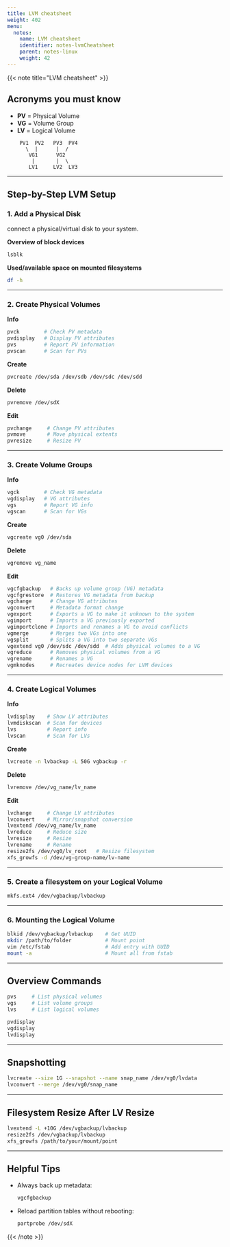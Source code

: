 ```yaml
---
title: LVM cheatsheet
weight: 402
menu:
  notes:
    name: LVM cheatsheet
    identifier: notes-lvmCheatsheet
    parent: notes-linux
    weight: 42
---
```

<div style="display: block; width: 100%; max-width: none;">
{{< note title="LVM cheatsheet" >}}

## Acronyms you must know

- **PV** = Physical Volume
- **VG** = Volume Group
- **LV** = Logical Volume

```
    PV1  PV2   PV3  PV4
      \  |      |  /
       VG1      VG2
        |       |  \ 
       LV1     LV2  LV3
```

---

## Step-by-Step LVM Setup

### 1. Add a Physical Disk
connect a physical/virtual disk to your system.  
  
**Overview of block devices**
```bash
lsblk
```
  
**Used/available space on mounted filesystems**
```bash
df -h
```

---

### 2. Create Physical Volumes

**Info**
```bash
pvck        # Check PV metadata
pvdisplay   # Display PV attributes
pvs         # Report PV information
pvscan      # Scan for PVs
```
**Create**
```bash
pvcreate /dev/sda /dev/sdb /dev/sdc /dev/sdd
```
**Delete**
```bash
pvremove /dev/sdX
```
**Edit**
```bash
pvchange     # Change PV attributes
pvmove       # Move physical extents
pvresize     # Resize PV
```

---

### 3. Create Volume Groups

**Info**
```bash
vgck        # Check VG metadata
vgdisplay   # VG attributes
vgs         # Report VG info
vgscan      # Scan for VGs
```

**Create**
```bash
vgcreate vg0 /dev/sda
```
**Delete**
```bash
vgremove vg_name
```
**Edit**
```bash
vgcfgbackup   # Backs up volume group (VG) metadata
vgcfgrestore  # Restores VG metadata from backup
vgchange      # Change VG attributes
vgconvert     # Metadata format change
vgexport      # Exports a VG to make it unknown to the system
vgimport      # Imports a VG previously exported
vgimportclone # Imports and renames a VG to avoid conflicts
vgmerge       # Merges two VGs into one
vgsplit       # Splits a VG into two separate VGs
vgextend vg0 /dev/sdc /dev/sdd  # Adds physical volumes to a VG
vgreduce      # Removes physical volumes from a VG
vgrename      # Renames a VG
vgmknodes     # Recreates device nodes for LVM devices
```

---

### 4. Create Logical Volumes

**Info**
```bash
lvdisplay    # Show LV attributes
lvmdiskscan  # Scan for devices
lvs          # Report info
lvscan       # Scan for LVs
```
**Create**
```bash
lvcreate -n lvbackup -L 50G vgbackup -r
```
**Delete**
```bash
lvremove /dev/vg_name/lv_name
```
**Edit**
```bash
lvchange     # Change LV attributes
lvconvert    # Mirror/snapshot conversion
lvextend /dev/vg_name/lv_name
lvreduce     # Reduce size
lvresize     # Resize
lvrename     # Rename
resize2fs /dev/vg0/lv_root   # Resize filesystem
xfs_growfs -d /dev/vg-group-name/lv-name
```

---

### 5. Create a filesystem on your Logical Volume

```bash
mkfs.ext4 /dev/vgbackup/lvbackup
```

---

### 6. Mounting the Logical Volume

```bash
blkid /dev/vgbackup/lvbackup    # Get UUID
mkdir /path/to/folder           # Mount point
vim /etc/fstab                  # Add entry with UUID
mount -a                        # Mount all from fstab
```

---

## Overview Commands

```bash
pvs     # List physical volumes
vgs     # List volume groups
lvs     # List logical volumes

pvdisplay
vgdisplay
lvdisplay
```

---

## Snapshotting

```bash
lvcreate --size 1G --snapshot --name snap_name /dev/vg0/lvdata
lvconvert --merge /dev/vg0/snap_name
```

---

## Filesystem Resize After LV Resize

```bash
lvextend -L +10G /dev/vgbackup/lvbackup
resize2fs /dev/vgbackup/lvbackup
xfs_growfs /path/to/your/mount/point
```

---

## Helpful Tips

- Always back up metadata:
  ```bash
  vgcfgbackup
  ```
- Reload partition tables without rebooting:
  ```bash
  partprobe /dev/sdX
  ```

{{< /note >}}
</div>